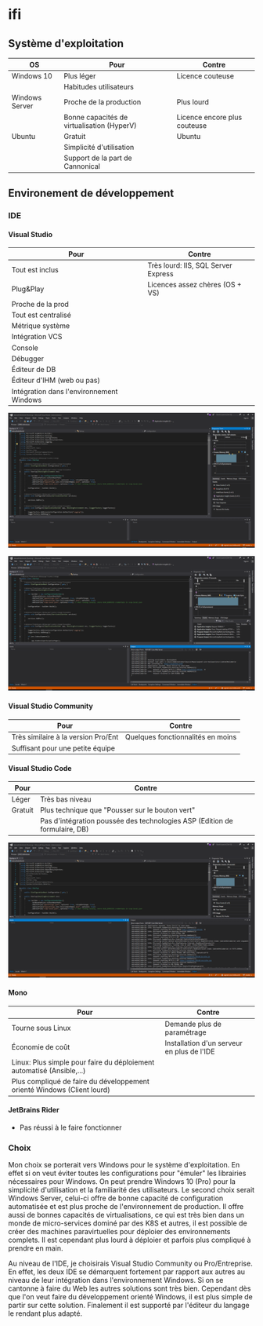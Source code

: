# ifi

## Système d'exploitation

|**OS**|**Pour**|**Contre**|
|------|--------|----------|
|Windows 10|Plus léger| Licence couteuse|
||Habitudes utilisateurs||
|Windows Server|Proche de la production|Plus lourd|
||Bonne capacités de virtualisation  (HyperV)|Licence encore plus couteuse|
|Ubuntu|Gratuit|Ubuntu|
||Simplicité d'utilisation||
||Support de la part de Cannonical||

## Environement de développement

### IDE

#### Visual Studio

|**Pour**|**Contre**|
|--------|----------|
|Tout est inclus|Très lourd: IIS, SQL Server Express|
|Plug&Play| Licences assez chères (OS + VS)|
|Proche de la prod||
|Tout est centralisé||
|Métrique système||
|Intégration VCS||
|Console||
|Débugger||
|Éditeur de DB||
|Éditeur d'IHM (web ou pas) ||
|Intégration dans l'environnement Windows||

![Visual Studio](visualstudio.PNG)

![Visual Studio](visualstudio2.PNG)

#### Visual Studio Community

|**Pour**|**Contre**|
|--------|----------|
|Très similaire à la version Pro/Ent|Quelques fonctionnalités en moins|
|Suffisant pour une petite équipe||

#### Visual Studio Code

|**Pour**|**Contre**|
|--------|----------|
|Léger|Très bas niveau|
|Gratuit|Plus technique que "Pousser sur le bouton vert"|
||Pas d'intégration poussée des technologies ASP (Edition de formulaire, DB)|

![Visual studio code](vsc1.PNG)

#### Mono

|**Pour**|**Contre**|
|--------|----------|
|Tourne sous Linux|Demande plus de paramétrage|
|Économie de coût|Installation d'un serveur en plus de l'IDE|
|Linux: Plus simple pour faire du déploiement automatisé (Ansible,...)||
|Plus compliqué de faire du développement orienté Windows (Client lourd)||

#### JetBrains Rider

* Pas réussi à le faire fonctionner

### Choix

Mon choix se porterait vers Windows pour le système d'exploitation. En effet si on veut éviter toutes les configurations pour "émuler" les librairies nécessaires pour Windows. On peut prendre Windows 10 (Pro) pour la simplicité d'utilisation et la familiarité des utilisateurs. Le second choix serait Windows Server, celui-ci offre de bonne capacité de configuration automatisée et est plus proche de l'environnement de production. Il offre aussi de bonnes capacités de virtualisations, ce qui est très bien dans un monde de micro-services dominé par des K8S et autres, il est possible de créer des machines paravirtuelles pour déploier des environnements complets. Il est cependant plus lourd à déploier et parfois plus compliqué à prendre en main.

Au niveau de l'IDE, je choisirais Visual Studio Community ou Pro/Entreprise. En effet, les deux IDE se démarquent fortement par rapport aux autres au niveau de leur intégration dans l'environnement Windows. Si on se cantonne à faire du  Web les autres solutions sont très bien. Cependant dès que l'on veut faire du développement orienté Windows, il est plus simple de partir sur cette solution. Finalement il est supporté par l'éditeur du langage le rendant plus adapté.
